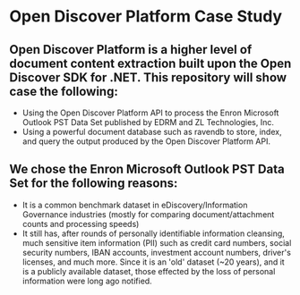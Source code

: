 # Open Discover Platform Case Study
## Open Discover Platform is a higher level of document content extraction built upon the Open Discover SDK for .NET. This repository will show case the following:
- Using the Open Discover Platform API to process the Enron Microsoft Outlook PST Data Set published by EDRM and ZL Technologies, Inc.  
- Using a powerful document database such as ravendb to store, index, and query the output produced by the Open Discover Platform API.
## We chose the Enron Microsoft Outlook PST Data Set for the following reasons:
- It is a common benchmark dataset in eDiscovery/Information Governance industries (mostly for comparing document/attachment counts and processing speeds)
- It still has, after rounds of personally identifiable information cleansing, much sensitive item information (PII) such as credit card numbers, social security numbers, IBAN accounts, investment account numbers, driver's licenses, and much more. Since it is an 'old' dataset (~20 years), and it is a publicly available dataset, those effected by the loss of personal information were long ago notified.
